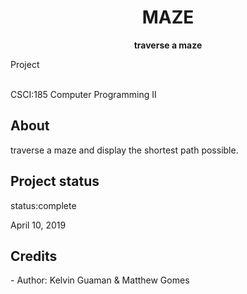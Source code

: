 <h1 align="center">MAZE</h1>
  <p align="center"><strong>traverse a maze </strong>
  <p> Project</p>
   <br>CSCI:185 Computer Programming II </p>
   

  <h2>About</h2>
  traverse a maze and display the shortest path possible.


<h2>Project status</h2>
 status:complete 
 <p>April 10, 2019</p>
 


<h2>Credits</h2>
- Author: Kelvin Guaman & Matthew Gomes
